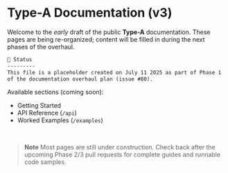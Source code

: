 # Type-A Documentation (v3)

Welcome to the _early_ draft of the public **Type-A** documentation. These pages are being re-organized; content will be filled in during the next phases of the overhaul.

```txt
📌 Status
---------
This file is a placeholder created on July 11 2025 as part of Phase 1
of the documentation overhaul plan (issue #80).
```

Available sections (coming soon):

- Getting Started
- API Reference (`/api`)
- Worked Examples (`/examples`)

<br/>

> **Note** Most pages are still under construction. Check back after the
> upcoming Phase 2/3 pull requests for complete guides and runnable code
> samples.
